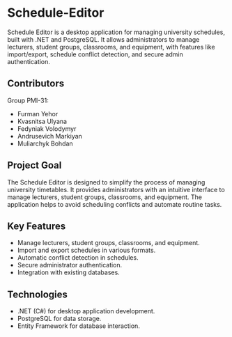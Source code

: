 # Schedule-Editor
Schedule Editor is a desktop application for managing university schedules, built with .NET and PostgreSQL. It allows administrators to manage lecturers, student groups, classrooms, and equipment, with features like import/export, schedule conflict detection, and secure admin authentication.

## Contributors
Group PMI-31:
- Furman Yehor
- Kvasnitsa Ulyana
- Fedyniak Volodymyr
- Andrusevich Markiyan
- Muliarchyk Bohdan

## Project Goal
The Schedule Editor is designed to simplify the process of managing university timetables. It provides administrators with an intuitive interface to manage lecturers, student groups, classrooms, and equipment. The application helps to avoid scheduling conflicts and automate routine tasks.

## Key Features
- Manage lecturers, student groups, classrooms, and equipment.
- Import and export schedules in various formats.
- Automatic conflict detection in schedules.
- Secure administrator authentication.
- Integration with existing databases.

## Technologies
- .NET (C#) for desktop application development.
- PostgreSQL for data storage.
- Entity Framework for database interaction.

